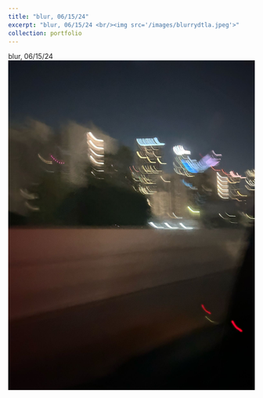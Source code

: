 ```yaml
---
title: "blur, 06/15/24"
excerpt: "blur, 06/15/24 <br/><img src='/images/blurrydtla.jpeg'>"
collection: portfolio
---
```


blur, 06/15/24 <br/><img src='/images/blurrydtla.jpeg'>
